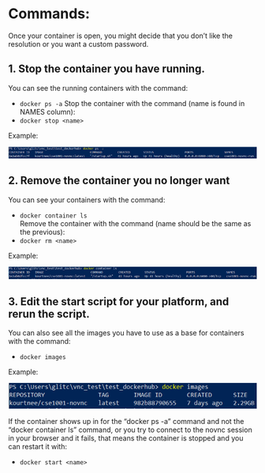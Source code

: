 # Commands:

Once your container is open, you might decide that you don’t like the resolution or you want a custom password. 
## 1. Stop the container you have running.   
You can see the running containers with the command:  
* ```docker ps -a```
Stop the container with the command (name is found in NAMES column):
* ```docker stop <name>```

Example:  
<p align="center">
  <img src="https://github.com/kourtnee/cse1001-novnc/blob/master/images/nav1.png" />
</p>

## 2. Remove the container you no longer want  
You can see your containers with the command:  
* ```docker container ls```  
Remove the container with the command (name should be the same as the previous):  
* ```docker rm <name>```  

Example:
<p align="center">
  <img src="https://github.com/kourtnee/cse1001-novnc/blob/master/images/nav2.png" />
</p>

## 3. Edit the start script for your platform, and rerun the script.  
You can also see all the images you have to use as a base for containers with the command:  
* ```docker images```  

Example:
<p align="center">
  <img src="https://github.com/kourtnee/cse1001-novnc/blob/master/images/nav3.png" />
</p>

If the container shows up in for the “docker ps -a” command and not the “docker container ls” command, or you try to connect to the novnc session in your browser and it fails, 
that means the container is stopped and you can restart it with:  
* ```docker start <name>```

